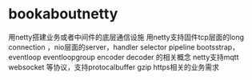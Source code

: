 # bookaboutnetty
用netty搭建业务或者中间件的底层通信设施
用netty支持固件tcp层面的long connection ，nio层面的server，handler selector pipeline  bootsstrap，eventloop eventloopgroup encoder decoder 的相关概念
netty支持mqtt websocket 等协议，支持protocalbuffer gzip https相关的业务需求
